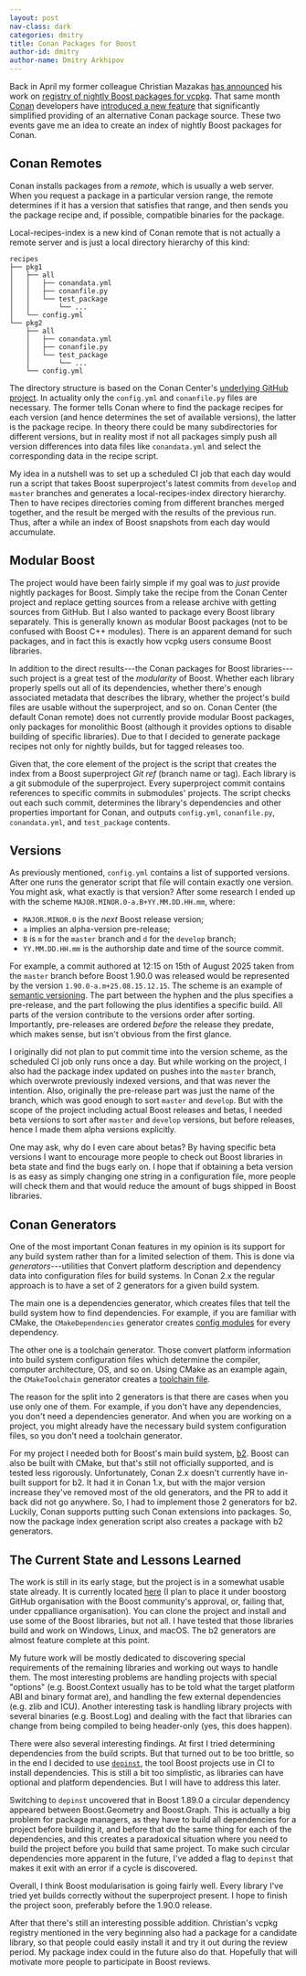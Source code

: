 ```yaml
---
layout: post
nav-class: dark
categories: dmitry
title: Conan Packages for Boost
author-id: dmitry
author-name: Dmitry Arkhipov
---
```


Back in April my former colleague Christian Mazakas [has
announced](https://lists.boost.org/archives/list/boost@lists.boost.org/message/SW4QNUPFHJPT46Y3OY2CFCR3F73QKLRW/)
his work on [registry of nightly Boost packages for
vcpkg](https://github.com/cmazakas/vcpkg-registry-test). That same month
[Conan](https://conan.io) developers have [introduced a new
feature](https://blog.conan.io/2024/04/23/Introducing-local-recipes-index-remote.html)
that significantly simplified providing of an alternative Conan package source.
These two events gave me an idea to create an index of nightly Boost packages
for Conan.

## Conan Remotes

Conan installs packages from a _remote_, which is usually a web server. When
you request a package in a particular version range, the remote determines if
it has a version that satisfies that range, and then sends you the package
recipe and, if possible, compatible binaries for the package.

Local-recipes-index is a new kind of Conan remote that is not actually a
remote server and is just a local directory hierarchy of this kind:

```
recipes
├── pkg1
│   ├── all
│   │   ├── conandata.yml
│   │   ├── conanfile.py
│   │   └── test_package
│   │       └── ...
│   └── config.yml
└── pkg2
    ├── all
    │   ├── conandata.yml
    │   ├── conanfile.py
    │   └── test_package
    │       └── ...
    └── config.yml
```

The directory structure is based on the Conan Center's [underlying GitHub
project](https://github.com/conan-io/conan-center-index). In actuality only
the `config.yml` and `conanfile.py` files are necessary. The former tells Conan
where to find the package recipes for each version (and hence determines the
set of available versions), the latter is the package recipe. In theory there
could be many subdirectories for different versions, but in reality most if not
all packages simply push all version differences into data files like
`conandata.yml` and select the corresponding data in the recipe script.

My idea in a nutshell was to set up a scheduled CI job that each day would run
a script that takes Boost superproject's latest commits from `develop` and
`master` branches and generates a local-recipes-index directory hierarchy. Then
to have recipes directories coming from different branches merged together, and
the result be merged with the results of the previous run. Thus, after a while
an index of Boost snapshots from each day would accumulate.

## Modular Boost

The project would have been fairly simple if my goal was to _just_ provide
nightly packages for Boost. Simply take the recipe from the Conan Center
project and replace getting sources from a release archive with getting sources
from GitHub. But I also wanted to package every Boost library separately. This
is generally known as modular Boost packages (not to be confused with Boost C++
modules). There is an apparent demand for such packages, and in fact this is
exactly how vcpkg users consume Boost libraries.

In addition to the direct results---the Conan packages for Boost
libraries---such project is a great test of the _modularity_ of Boost. Whether
each library properly spells out all of its dependencies, whether there's
enough associated metadata that describes the library, whether the project's
build files are usable without the superproject, and so on. Conan Center (the
default Conan remote) does not currently provide modular Boost packages, only
packages for monolithic Boost (although it provides options to disable building
of specific libraries). Due to that I decided to generate package recipes not
only for nightly builds, but for tagged releases too.

Given that, the core element of the project is the script that creates the
index from a Boost superproject _Git ref_ (branch name or tag). Each library is
a git submodule of the superproject. Every superproject commit contains
references to specific commits in submodules' projects. The script checks out
each such commit, determines the library's dependencies and other properties
important for Conan, and outputs `config.yml`, `conanfile.py`, `conandata.yml`,
and `test_package` contents.

## Versions

As previously mentioned, `config.yml` contains a list of supported versions.
After one runs the generator script that file will contain exactly one version.
You might ask, what exactly is that version? After some research I ended up
with the scheme `MAJOR.MINOR.0-a.B+YY.MM.DD.HH.mm`, where:

* `MAJOR.MINOR.0` is the _next_ Boost release version;
* `a` implies an alpha-version pre-release;
* `B` is `m` for the `master` branch and `d` for the `develop` branch;
* `YY.MM.DD.HH.mm` is the authorship date and time of the source commit.

For example, a commit authored at 12:15 on 15th of August 2025 taken from the
`master` branch before Boost 1.90.0 was released would be represented by the
version `1.90.0-a.m+25.08.15.12.15`. The scheme is an example of [semantic
versioning](https://semver.org). The part between the hyphen and the plus
specifies a pre-release, and the part following the plus identifies a specific
build. All parts of the version contribute to the versions order after sorting.
Importantly, pre-releases are ordered _before_ the release they predate, which
makes sense, but isn't obvious from the first glance.

I originally did not plan to put commit time into the version scheme, as the
scheduled CI job only runs once a day. But while working on the project, I also
had the package index updated on pushes into the `master` branch, which
overwrote previously indexed versions, and that was never the intention. Also,
originally the pre-release part was just the name of the branch, which was good
enough to sort `master` and `develop`. But with the scope of the project
including actual Boost releases and betas, I needed beta versions to sort
after `master` and `develop` versions, but before releases, hence I made them
alpha versions explicitly.

One may ask, why do I even care about betas? By having specific beta versions
I want to encourage more people to check out Boost libraries in beta state and
find the bugs early on. I hope that if obtaining a beta version is as easy as
simply changing one string in a configuration file, more people will check them
and that would reduce the amount of bugs shipped in Boost libraries.

## Conan Generators

One of the most important Conan features in my opinion is its support for any
build system rather than for a limited selection of them. This is done via
_generators_---utilities that Convert platform description and dependency data
into configuration files for build systems. In Conan 2.x the regular approach
is to have a set of 2 generators for a given build system.

The main one is a dependencies generator, which creates files that tell the
build system how to find dependencies. For example, if you are familiar with
CMake, the `CMakeDependencies` generator creates [config
modules](https://cmake.org/cmake/help/latest/manual/cmake-packages.7.html#package-configuration-file)
for every dependency.

The other one is a toolchain generator. Those convert platform information into
build system configuration files which determine the compiler, computer
architecture, OS, and so on. Using CMake as an example again, the
`CMakeToolchain` generator creates a [toolchain
file](https://cmake.org/cmake/help/latest/manual/cmake-toolchains.7.html).

The reason for the split into 2 generators is that there are cases when you
use only one of them. For example, if you don't have any dependencies, you
don't need a dependencies generator. And when you are working on a project,
you might already have the necessary build system configuration files, so you
don't need a toolchain generator.

For my project I needed both for Boost's main build system,
[b2](https://www.bfgroup.xyz/b2). Boost can also be built with CMake, but
that's still not officially supported, and is tested less rigorously.
Unfortunately, Conan 2.x doesn't currently have in-built support for b2. It had
it in Conan 1.x, but with the major version increase they've removed most of
the old generators, and the PR to add it back did not go anywhere. So, I had to
implement those 2 generators for b2. Luckily, Conan supports putting such Conan
extensions into packages. So, now the package index generation script also
creates a package with b2 generators.

## The Current State and Lessons Learned

The work is still in its early stage, but the project is in a somewhat usable
state already. It is currently located
[here](https://github.com/grisumbras/boost-conan-index) (I plan to place it
under boostorg GitHub organisation with the Boost community's approval, or,
failing that, under cppalliance organisation). You can clone the project and
install and use some of the Boost libraries, but not all. I have tested that
those libraries build and work on Windows, Linux, and macOS. The b2 generators
are almost feature complete at this point.

My future work will be mostly dedicated to discovering special requirements of
the remaining libraries and working out ways to handle them. The most
interesting problems are handling projects with special "options" (e.g.
Boost.Context usually has to be told what the target platform ABI and binary
format are), and handling the few external dependencies (e.g. zlib and ICU).
Another interesting task is handling library projects with several binaries
(e.g. Boost.Log) and dealing with the fact that libraries can change from being
compiled to being header-only (yes, this does happen).

There were also several interesting findings. At first I tried determining
dependencies from the build scripts. But that turned out to be too brittle, so
in the end I decided to use
[`depinst`](https://github.com/boostorg/boostdep/blob/master/depinst/depinst.py),
the tool Boost projects use in CI to install dependencies. This is still a bit
too simplistic, as libraries can have optional and platform dependencies. But
I will have to address this later.

Switching to `depinst` uncovered that in Boost 1.89.0 a circular dependency
appeared between Boost.Geometry and Boost.Graph. This is actually a big problem
for package managers, as they have to build all dependencies for a project
before building it, and before that do the same thing for each of the
dependencies, and this creates a paradoxical situation where you need to build
the project before you build that same project. To make such circular
dependencies more apparent in the future, I've added a flag to `depinst` that
makes it exit with an error if a cycle is discovered.

Overall, I think Boost modularisation is going fairly well. Every library I've
tried yet builds correctly without the superproject present. I hope to finish
the project soon, preferably before the 1.90.0 release.

After that there's still an interesting possible addition. Christian's vcpkg
registry mentioned in the very beginning also had a package for a candidate
library, so that people could easily install it and try it out during the
review period. My package index could in the future also do that. Hopefully
that will motivate more people to participate in Boost reviews.
